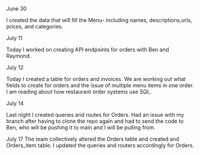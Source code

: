 June 30

I created the data that will fill the Menu- including names, descriptions,urls, prices, and categories.

July 11

Today I worked on creating API endpoints for orders with Ben and Raymond.

July 12

Today I created a table for orders and invoices. We are working out what fields to create for orders and the issue of multiple menu items in one order. I am reading about how restaurant order systems use SQL.

July 14

Last night I created queries and routes for Orders. Had an issue with my branch after having to clone the repo again and had to send the code to Ben, who will be pushing it to main and I will be pulling from.

July 17
The team collectively altered the Orders table and created and Orders_item table. I updated the queries and routers accordingly for Orders.
